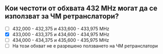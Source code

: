 ## Кои честоти от обхвата 432 MHz могат да се използват за ЧМ ретранслатори?

<!-- Верният отговор е отбелязан с [X] -->

- [ ] 432,000 - 432,375 и 433,600 - 433,975 MHz
- [X] 433,000 - 433,375 и 434,600 - 434,975 MHz
- [ ] 434,000 - 434,375 и 435,600 - 435,975 MHz
- [ ] На този обхват не е разрешено ползването на ЧМ ретранслатори
